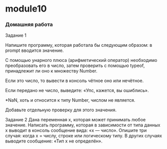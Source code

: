 # module10
### Домашняя работа

Задание 1

Напишите программу, которая работала бы следующим образом: в prompt вводится значение.

С помощью унарного плюса (арифметический оператор) необходимо преобразовать его в число, затем проверить с помощью typeof, принадлежит ли оно к множеству Number.

Если это число, то вывести в консоль чётное оно или нечётное.

Если передано не число, выведите: «Упс, кажется, вы ошиблись».

*NaN, хоть и относится к типу Number, числом не является.

Добавьте отдельную проверку для этого значения.

Задание 2
Дана переменная x, которая может принимать любое значение. Написать программу, которая в зависимости от типа данных x выводит в консоль сообщение вида: «x — число».
Опишите три случая: когда х = числу, строке или логическому типу.
В других случаях выводите сообщение: «Тип x не определён».

